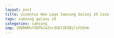 ```yaml
---
layout: post
title: Juventus New Logo Samsung Galaxy S9 Case
tags: samsung galaxy s9
categories: samsung
img: 1D8RKMufZDPOJeZsrdSb7ZK5BjCsFO3nK
---
```

